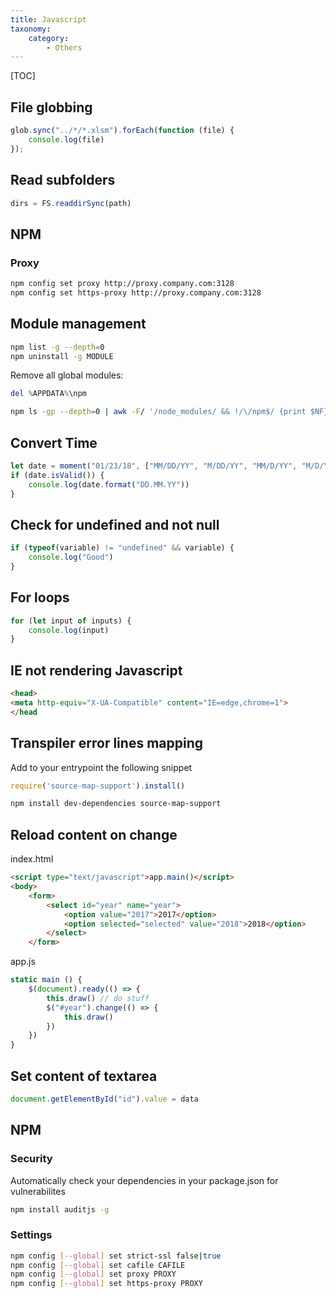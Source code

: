 ```yaml
---
title: Javascript
taxonomy:
    category:
        - Others
---
```


[TOC]

## File globbing

```javascript
glob.sync("../*/*.xlsm").forEach(function (file) {
    console.log(file)
});
```

## Read subfolders

```javascript
dirs = FS.readdirSync(path)
```

## NPM

### Proxy

```bash
npm config set proxy http://proxy.company.com:3128
npm config set https-proxy http://proxy.company.com:3128
```

## Module management

```bash
npm list -g --depth=0
npm uninstall -g MODULE
```
Remove all global modules:
```powershell
del %APPDATA%\npm
```
```bash
npm ls -gp --depth=0 | awk -F/ '/node_modules/ && !/\/npm$/ {print $NF}' | xargs npm -g rm
```

## Convert Time
```javascript
let date = moment("01/23/18", ["MM/DD/YY", "M/DD/YY", "MM/D/YY", "M/D/YY"], true)
if (date.isValid()) {
    console.log(date.format("DD.MM.YY"))
}
```

## Check for undefined and not null
```javascript
if (typeof(variable) != "undefined" && variable) {
	console.log("Good")
}
```

## For loops
```javascript
for (let input of inputs) {
    console.log(input)
}
```

## IE not rendering Javascript
```html
<head>
<meta http-equiv="X-UA-Compatible" content="IE=edge,chrome=1">
</head
```

## Transpiler error lines mapping
Add to your entrypoint the following snippet
```javascript
require('source-map-support').install()
```
```bash
npm install dev-dependencies source-map-support
```

## Reload content on change
index.html
```html
<script type="text/javascript">app.main()</script>
<body>
    <form>
    	<select id="year" name="year">
    		<option value="2017">2017</option>
    		<option selected="selected" value="2018">2018</option>
    	</select>
    </form>
```
app.js
```javascript
static main () {
    $(document).ready(() => {
        this.draw() // do stuff
        $("#year").change(() => {
            this.draw()
        })
    })
}
```

## Set content of textarea
```javascript
document.getElementById("id").value = data
```

## NPM

### Security

Automatically check your dependencies in your package.json for vulnerabilites
```bash
npm install auditjs -g
```

### Settings
```bash
npm config [--global] set strict-ssl false|true
npm config [--global] set cafile CAFILE
npm config [--global] set proxy PROXY
npm config [--global] set https-proxy PROXY
```